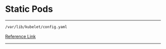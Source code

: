 # Static Pods

---

```txt
/var/lib/kubelet/config.yaml
```

[Reference Link](https://kubernetes.io/docs/tasks/configure-pod-container/static-pod/#static-pod-creation)

---
